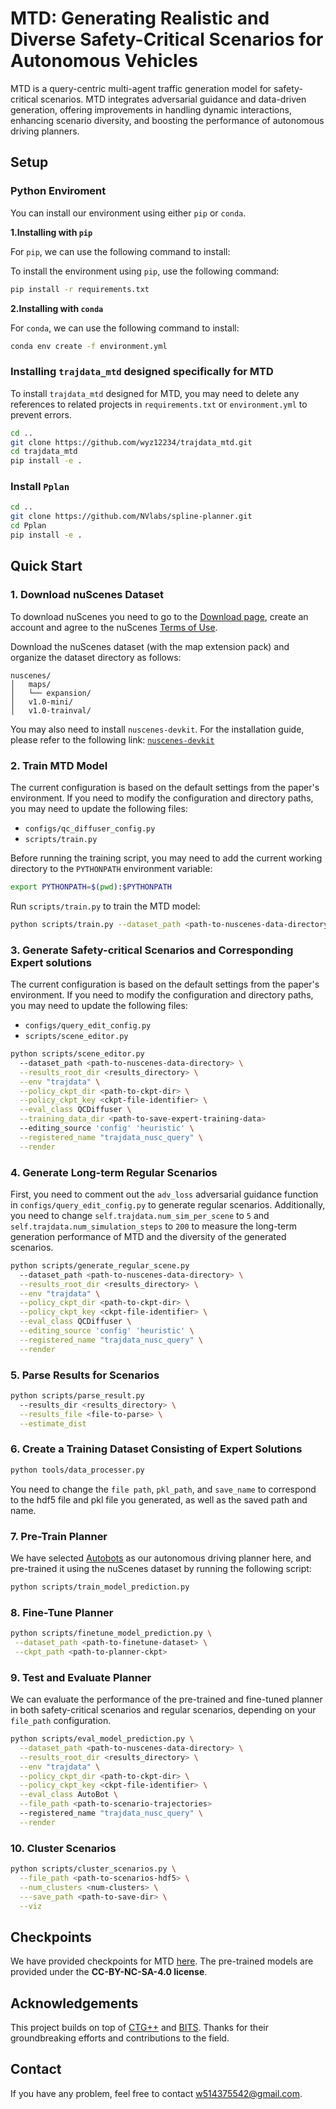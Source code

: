 # MTD: Generating Realistic and Diverse Safety-Critical Scenarios for Autonomous Vehicles

MTD is a query-centric multi-agent traffic generation model for safety-critical scenarios. MTD integrates adversarial guidance and data-driven generation, offering improvements in handling dynamic interactions, enhancing scenario diversity, and boosting the performance of autonomous driving planners.

## Setup

### Python Enviroment

You can install our environment using either `pip` or `conda`.

**1.Installing with `pip`**

For `pip`, we can use the following command to install:


To install the environment using `pip`, use the following command:

```bash
pip install -r requirements.txt
```

**2.Installing with `conda`**

For ```conda```, we can use the following command to install:

```bash
conda env create -f environment.yml
```

### Installing `trajdata_mtd` designed specifically for MTD

To install `trajdata_mtd` designed for MTD, you may need to delete any references to related projects in `requirements.txt` or `environment.yml` to prevent errors.

```bash
cd ..
git clone https://github.com/wyz12234/trajdata_mtd.git
cd trajdata_mtd
pip install -e .
```

### Install `Pplan`

```bash
cd ..
git clone https://github.com/NVlabs/spline-planner.git
cd Pplan
pip install -e .
```

## Quick Start

### 1. Download nuScenes Dataset

To download nuScenes you need to go to the [Download page](https://www.nuscenes.org/download), 
create an account and agree to the nuScenes [Terms of Use](https://www.nuscenes.org/terms-of-use).

Download the nuScenes dataset (with the map extension pack) and organize the dataset directory as follows:
```
nuscenes/
│   maps/
│   └── expansion/
│   v1.0-mini/
│   v1.0-trainval/
```
You may also need to install `nuscenes-devkit`. For the installation guide, please refer to the following link: [`nuscenes-devkit`](https://github.com/nutonomy/nuscenes-devkit)

### 2. Train MTD Model

The current configuration is based on the default settings from the paper's environment. If you need to modify the configuration and directory paths, you may need to update the following files:

- `configs/qc_diffuser_config.py`
- `scripts/train.py`

Before running the training script, you may need to add the current working directory to the `PYTHONPATH` environment variable:

```bash
export PYTHONPATH=$(pwd):$PYTHONPATH
```

Run `scripts/train.py` to train the MTD model:

```bash
python scripts/train.py --dataset_path <path-to-nuscenes-data-directory> --config_name trajdata_nusc_query --wandb_project_name mtd
```

### 3. Generate Safety-critical Scenarios and Corresponding Expert solutions

The current configuration is based on the default settings from the paper's environment. If you need to modify the configuration and directory paths, you may need to update the following files:

- `configs/query_edit_config.py`
- `scripts/scene_editor.py`

```bash
python scripts/scene_editor.py 
  --dataset_path <path-to-nuscenes-data-directory> \
  --results_root_dir <results_directory> \
  --env "trajdata" \
  --policy_ckpt_dir <path-to-ckpt-dir> \
  --policy_ckpt_key <ckpt-file-identifier> \
  --eval_class QCDiffuser \
  --training_data_dir <path-to-save-expert-training-data>
  --editing_source 'config' 'heuristic' \
  --registered_name "trajdata_nusc_query" \
  --render
```

### 4. Generate Long-term Regular Scenarios

First, you need to comment out the `adv_loss` adversarial guidance function in `configs/query_edit_config.py` to generate regular scenarios. Additionally, you need to change `self.trajdata.num_sim_per_scene` to `5` and `self.trajdata.num_simulation_steps` to `200` to measure the long-term generation performance of MTD and the diversity of the generated scenarios.

```bash
python scripts/generate_regular_scene.py 
  --dataset_path <path-to-nuscenes-data-directory> \
  --results_root_dir <results_directory> \
  --env "trajdata" \
  --policy_ckpt_dir <path-to-ckpt-dir> \
  --policy_ckpt_key <ckpt-file-identifier> \
  --eval_class QCDiffuser \
  --editing_source 'config' 'heuristic' \
  --registered_name "trajdata_nusc_query" \
  --render
```

### 5. Parse Results for Scenarios

```bash
python scripts/parse_result.py
  --results_dir <results_directory> \
  --results_file <file-to-parse> \
  --estimate_dist
```

### 6. Create a Training Dataset Consisting of Expert Solutions

```bash
python tools/data_processer.py
```

You need to change the `file path`, `pkl_path`, and `save_name` to correspond to the hdf5 file and pkl file you generated, as well as the saved path and name.

### 7. Pre-Train Planner

We have selected [Autobots](https://github.com/roggirg/AutoBots) as our autonomous driving planner here, and pre-trained it using the nuScenes dataset by running the following script:

```bash
python scripts/train_model_prediction.py
```

### 8. Fine-Tune Planner

```bash
python scripts/finetune_model_prediction.py \
 --dataset_path <path-to-finetune-dataset> \
 --ckpt_path <path-to-planner-ckpt>
```

### 9. Test and Evaluate Planner

We can evaluate the performance of the pre-trained and fine-tuned planner in both safety-critical scenarios and regular scenarios, depending on your `file_path` configuration.

```bash
python scripts/eval_model_prediction.py \
  --dataset_path <path-to-nuscenes-data-directory> \
  --results_root_dir <results_directory> \
  --env "trajdata" \
  --policy_ckpt_dir <path-to-ckpt-dir> \
  --policy_ckpt_key <ckpt-file-identifier> \
  --eval_class AutoBot \
  --file_path <path-to-scenario-trajectories>
  --registered_name "trajdata_nusc_query" \
  --render
```

### 10. Cluster Scenarios

```bash
python scripts/cluster_scenarios.py \
  --file_path <path-to-scenarios-hdf5> \
  --num_clusters <num-clusters> \
  ---save_path <path-to-save-dir> \
  --viz
```

## Checkpoints

We have provided checkpoints for MTD [here](https://drive.google.com/drive/folders/1QZg0M-9YiWIOOicAzKEwLAH9W9hMobdB?usp=sharing). The pre-trained models are provided under the **CC-BY-NC-SA-4.0 license**.

## Acknowledgements

This project builds on top of [CTG++](https://github.com/NVlabs/CTG) and [BITS](https://github.com/NVlabs/traffic-behavior-simulation). Thanks for their groundbreaking efforts and contributions to the field.

## Contact

If you have any problem, feel free to contact w514375542@gmail.com.
